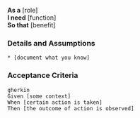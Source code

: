 **As a** [role]  
**I need** [function]  
**So that** [benefit]  
          
### Details and Assumptions
    * [document what you know]      
### Acceptance Criteria     
    gherkin 
    Given [some context]  
    When [certain action is taken]  
    Then [the outcome of action is observed]  